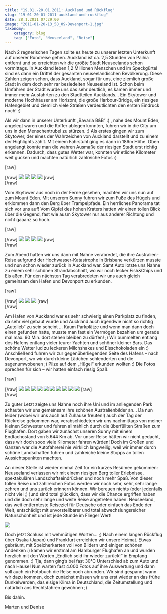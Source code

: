 ```yaml
---
title: "19.01.-20.01.2011: Auckland und Rückflug"
slug: "19-01-20-01-2011-auckland-und-ruckflug"
date: 28.1.2011 07:29:00
image: "2011-01-20-13_58_09-Devenport-1.jpg"
taxonomy:
    category: blog
    tag: ["Foto", "Neuseeland", "Reise"]
---
```


Nach 2 regnerischen Tagen sollte es heute zu unserer letzten Unterkunft auf unserer Rundreise gehen. Auckland ist ca. 2,5 Stunden von Paihia entfernt und so erreichten wir die größte Stadt Neuseelands
schon vormittags. In Auckland leben 1,2 Millionen Menschen und im Speckgürtel sind es dann ein Drittel der gesamten neuseeländischen Bevölkerung. Diese Zahlen zeigen schon, dass Auckland,
sogar für uns, eine ziemlich große Stadt in dem doch sehr rar besiedelten Neuseeland ist. Schon beim Umfahren der Stadt wurde uns das sehr deutlich, es kamen immer und immer mehr Ausfahrten zu den Stadtteilen Aucklands... Ein Skytower und moderne Hochhäuser am Horizont, die große Harbour-Bridge, ein riesiges Hafengebiet und ziemlich viele Straßen verdeutlichten den ersten Eindruck noch! :)

Als wir dann in unserer Unterkunft „Bavaria B&B“ :) , nahe des Mount Eden, angelegt waren und die Koffer ablegen konnten, fuhren wir in die City um uns in den Menschentrubel zu stürzen. ;) Als erstes gingen wir zum Skytower, der eines der Wahrzeichen von Auckland darstellt und zu einem der Highlights zählt. Mit einem Fahrstuhl ging es dann in 186m Höhe. Oben angelangt konnte man die wahren Ausmaße der riesigen Stadt erst richtig erkennen. Dadurch, dass gutes Wetter war, konnten wir etliche Kilometer weit gucken und machten natürlich zahlreiche Fotos :)

[raw]<div class="photoset-grid" data-layout="13">[/raw]
![](2011-01-19-15_35_56-Newmarket.jpg)
![](2011-01-19-15_38_53-Newmarket.jpg)
![](2011-01-19-15_41_46-Newmarket.jpg)
![](2011-01-19-15_33_07-Newmarket.jpg)
[raw]</div>[/raw]


Vom Skytower aus noch in der Ferne gesehen, machten wir uns nun auf zum Mount Eden. Mit unserem Sunny fuhren wir zum Fuße des Hügels und erklommen dann den Berg über Trampelpfade. Ein herrliches Panorama tat sich vor uns auf! Vom Gipfel des hohen Kraters hatten wir einen tollen Blick über die Gegend, fast wie ausm Skytower nur aus anderer Richtung und nicht gaaanz so hoch.

[raw]<div class="photoset-grid" data-layout="121">[/raw]
![](2011-01-19-17_04_39-Mount-Eden.jpg)
![](2011-01-19-16_45_18-Mount-Eden.jpg)
![](2011-01-19-17_04_58-Mount-Eden.jpg)
![](2011-01-19-18_17_30-Mount-Eden.jpg)
[raw]</div>[/raw]

Zum Abend hatten wir uns dann mit Nahne verabredet, die ihre Australien-Reise aufgrund der Hochwasser-Katastrophe in Brisbane verkürzen musste und nun schon wieder zurück in Auckland war.
Samt Auto lotste uns Nahne zu einem sehr schönen Strandabschnitt, wo wir noch lecker Fish&Chips und Eis aßen. Für den nächsten Tag verabredeten wir uns auch gleich gemeinsam den Hafen und Devonport zu erkunden.

[raw]<div class="photoset-grid" data-layout="21">[/raw]
![](2011-01-19-18_47_57-Parnell.jpg)
![](2011-01-19-18_49_58-Parnell.jpg)
![](2011-01-19-20_32_47-Mission-Bay.jpg)
[raw]</div>[/raw]

Am Hafen von Auckland war es sehr schwierig einen Parkplatz zu finden, da sehr viel gebaut wurde und Auckland auch irgendwie nicht so richtig „Autolieb“ zu sein scheint … Kaum Parkplätze und wenn man dann doch einen gefunden hatte, musste man fast ein Vermögen bezahlen um gerade mal max. 90 Min. dort stehen bleiben zu dürfen! ;) Wir bummelten entlang des Hafens entlang vieler teurer Yachten und schöner kleiner Bars. Das schöne Wetter lud zu leckeren Milchshakes und Eisschokoladen ein :) Anschließend fuhren wir zur gegenüberliegenden Seite des Hafens – nach Devonport, wo wir durch kleine Lädchen schlenderten und die sagenumwobenen ;) Pilze auf dem „Hügel“ erkunden wollten :) Die Fotos sprechen für sich – wir hatten einfach riesig Spaß.

[raw]<div class="photoset-grid" data-layout="1212121">[/raw]
![](2011-01-20-09_36_49-Mechanics-Bay.jpg)
![](2011-01-20-11_28_05-Devenport.jpg)
![](2011-01-20-13_45_13-Devenport.jpg)
![](2011-01-20-13_47_28-Devenport.jpg)
![](2011-01-20-13_54_15-Devenport_3.jpg)
![](2011-01-20-14_03_29-Devenport.jpg)
![](2011-01-20-13_57_06-Devenport.jpg)
![](2011-01-20-13_58_09-Devenport.jpg)
![](2011-01-20-13_59_56-Devenport.jpg)
![](2011-01-20-14_08_46-Devenport.jpg)
[raw]</div>[/raw]

Zu guter Letzt zeigte uns Nahne noch ihre Uni und im anliegenden Park schauten wir uns gemeinsam ihre schönen Australienbilder an… Da nun leider (wobei wir uns auch auf Zuhause freuten!) auch der Tag der Rückreise gekommen war, verabschiedeten wir uns nachmittags von meiner kleinen Schwester und fuhren allmählich durch die überfüllten Straßen zum Flughafen. Dort gaben wir zunächst unseren Sunny mit einem
Endtachostand von 5.644 Km ab. Vor unser Reise hätten wir nicht gedacht, dass wir doch sooo viele Kilometer fahren würden! Doch
im Großen und Ganzen war die Autofahrerei nie wirklich langweilig, weil wir immer durch schöne Landschaften fuhren und zahlreiche kleine Stopps an tollen Aussichtspunkten machten.

An dieser Stelle ist wieder einmal Zeit für ein kurzes Resümee gekommen: Neuseeland verlassen wir mit einem riesigen Berg toller Erlebnisse, spektakulären Landschaftseindrücken und noch mehr
Spaß. Von dieser tollen Reise und zahlreichen Fotos werden wir noch sehr, sehr, sehr lange zehren und uns zurück erinnern können. Wir bereuen nichts (oder jedenfalls nicht viel ;) )und sind total
glücklich, dass wir die Chance ergriffen haben und die doch sehr lange und weite Reise angetreten haben. Neuseeland, das weit entfernteste Reiseziel für Deutsche oder einfach das Ende der Welt, entschädigt mit unvorstellbarer und total abwechslungsreicher Naturschönheit und ist jede Stunde im Flieger Wert!

![](IMG_0356.jpg)

Doch jetzt Schluss mit wehmütigen Worten… ;) Nach einem langen Rückflug über Osaka (Japan) und Frankfurt erreichten wir unsere Heimat. Etwas gebräunt, mit Speicherkarten voll von Bildern und einigen schönen Andenken :) kamen wir erstmal am Hamburger Flughafen an und wurden herzlich mit den Worten „Endlich seid ihr wieder zurück!“ in Empfang genommen. :) Tja, dann ging’s bei fast 30°C Unterschied ab zum Auto und nach Hause! Nun warten fast 4.000 Fotos auf ihre Auswertung und dann soll auch ein Fotobuch die Reise noch abrunden. Wir sind gespannt wann wir dazu kommen, doch zunächst müssen wir uns erst wieder an das frühe Dunkelwerden, das eisige Klima in Deutschland, die Zeitumstellung und natürlich ans Rechtsfahren gewöhnen ;)

Bis dahin.

Marten und Denise

